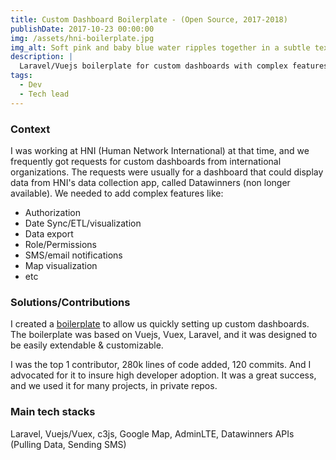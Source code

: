 ```yaml
---
title: Custom Dashboard Boilerplate - (Open Source, 2017-2018)
publishDate: 2017-10-23 00:00:00
img: /assets/hni-boilerplate.jpg
img_alt: Soft pink and baby blue water ripples together in a subtle texture.
description: |
  Laravel/Vuejs boilerplate for custom dashboards with complex features like authorization, data sync, ETL, visualization, data export, role/permissions, SMS/email notifications, map visualization, etc.
tags:
  - Dev
  - Tech lead
---
```


### Context
I was working at HNI (Human Network International) at that time, and we frequently got requests	for custom dashboards from international organizations.
The requests were usually for a dashboard that could display data from HNI's data collection app, called Datawinners (non longer available).
We needed to add complex features like:
- Authorization
- Date Sync/ETL/visualization
- Data export
- Role/Permissions
- SMS/email notifications
- Map visualization
- etc

### Solutions/Contributions
I created a [boilerplate](https://github.com/hniopen/vfaCore) to allow us quickly setting up custom dashboards.
The boilerplate was based on Vuejs, Vuex, Laravel, and it was designed to be easily extendable & customizable.

I was the top 1	contributor, 280k	lines of code added, 120	commits. And I advocated for it to insure high developer adoption.
It was a great success, and we used it for many projects, in private repos.

###	Main tech stacks
Laravel, Vuejs/Vuex, c3js, Google Map, AdminLTE, Datawinners APIs (Pulling Data, Sending SMS) 